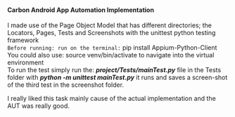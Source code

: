#### **Carbon Android App Automation Implementation**

I made use of the Page Object Model that has different directories; the Locators, Pages, Tests and Screenshots
with the unittest python testing framework\
`Before running: run on the terminal:` pip install Appium-Python-Client\
You could also use: source venv/bin/activate to navigate into the virtual environment\
To run the test simply run the: **_project/Tests/mainTest.py_** file in the Tests folder 
with **_python -m unittest mainTest.py_** it runs and saves a screen-shot of the third test
in the screenshot folder.

I really liked this task mainly cause of the actual implementation and the AUT was really good. 


